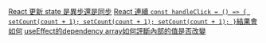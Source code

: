 [React 更新 state 是異步還是同步](../react-usestate-behavior.md)
[React 連續 `const handleClick = () => { setCount(count + 1); setCount(count + 1); setCount(count + 1); }`結果會如何](../react-usestate-behavior.md)
[useEffect的dependency array如何評斷內部的值是否改變](../react-dependency-array.md)

